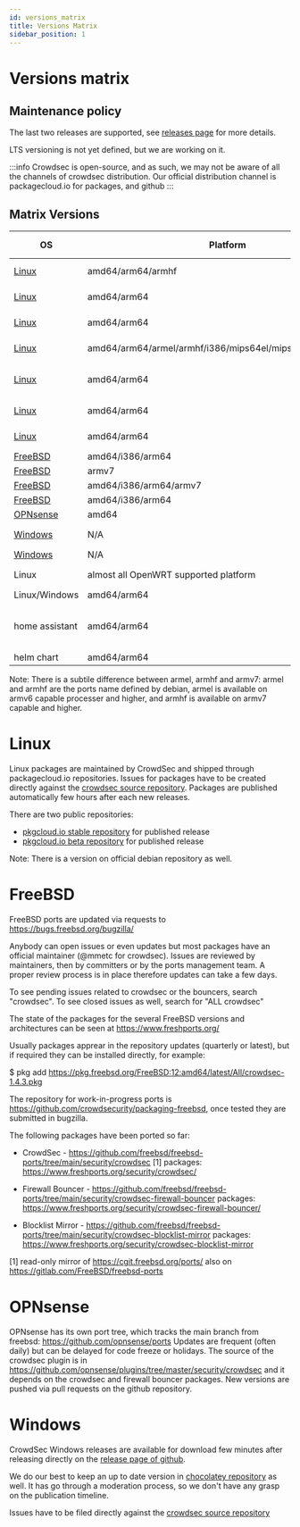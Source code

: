 ```yaml
---
id: versions_matrix
title: Versions Matrix
sidebar_position: 1
---
```

# Versions matrix

## Maintenance policy

The last two releases are supported, see [releases page](https://github.com/crowdsecurity/crowdsec/releases) for more details.

LTS versioning is not yet defined, but we are working on it.

:::info
Crowdsec is open-source, and as such, we may not be aware of all the channels of crowdsec distribution. Our official distribution channel is packagecloud.io for packages, and github
:::

## Matrix Versions

| OS | Platform | Distribution | Distribution Version | CrowdSec Version | CrowdSec Location |
|----|----------|--------------|------------------|----------------------|-------------------|
| [Linux](/getting_started/install.mdx) | amd64/arm64/armhf | Debian | bookworm/bullseye/buster/stretch | 1.6.4 and 1.5.5 | [packagecloud](https://packagecloud.io/crowdsec/crowdsec) |
| [Linux](/getting_started/install.mdx) | amd64/arm64 | RedHat/CentOS | 7/8/9/10 | 1.6.4 and 1.5.5 | [packagecloud](https://packagecloud.io/crowdsec/crowdsec) |
| [Linux](/getting_started/install.mdx) | amd64/arm64 | Oracle Linux | 7/8/9 | 1.6.4 and 1.5.5 | [packagecloud](https://packagecloud.io/crowdsec/crowdsec) |
| [Linux](/getting_started/install.mdx) | amd64/arm64/armel/armhf/i386/mips64el/mipsel/ppc64el/s390x | Debian | 12 | 1.4.6 | [official debian repository](https://packages.debian.org/search?keywords=crowdsec&searchon=names&suite=stable&section=all) |
| [Linux](/getting_started/install.mdx) | amd64/arm64 | Fedora | 40/41| 1.6.4 (and 1.5.5 only for fc39) | [packagecloud](https://packagecloud.io/crowdsec/crowdsec) |
| [Linux](/getting_started/install.mdx) | amd64/arm64 | Amazon linux | 2023 | 1.6.4 and 1.5.5 |  [packagecloud](https://packagecloud.io/crowdsec/crowdsec) |
| [Linux](/getting_started/install.mdx) | amd64/arm64 | Ubuntu Linux| 16.04/18.04/20.04.6/22.04.5/24.04.1 | 1.6.0 and 1.5.5| [packagecloud](https://packagecloud.io/crowdsec/crowdsec) |
| [FreeBSD](/getting_started/install_freebsd.md) | amd64/i386/arm64 | N/A | 13 | 1.6.4 | [freshports](https://www.freshports.org/security/crowdsec/) |
| [FreeBSD](/getting_started/install_freebsd.md) | armv7 | N/A | 13 | 1.6.3 | [freshports](https://www.freshports.org/security/crowdsec/) |
| [FreeBSD](/getting_started/install_freebsd.md) | amd64/i386/arm64/armv7 | N/A | 14 | 1.6.4 | [freshports](https://www.freshports.org/security/crowdsec/) |
| [FreeBSD](/getting_started/install_freebsd.md) | amd64/i386/arm64 | N/A | 15 | 1.6.4 | [freshports](https://www.freshports.org/security/crowdsec/) |
| [OPNsense](/getting_started/install_opnsense.md) | amd64 | N/A | 23.7 | 1.5.4 | [freshports](https://www.freshports.org/security/crowdsec/) |
| [Windows](/getting_started/getting_started_on_windows.md) | N/A | amd64 | to be defined | 1.6.4 | [github releases](https://github.com/crowdsecurity/crowdsec/releases/tag/v1.6.4)|
| [Windows](/getting_started/getting_started_on_windows.md) | N/A | amd64 | to be defined | 1.6.4 | [chocolatey](https://community.chocolatey.org/packages?q=crowdsec) |
| Linux | almost all OpenWRT supported platform | OpenWRT | 23.05 | 1.5.4 | [OpenWrt repository](https://openwrt.org/packages/pkgdata/crowdsec) |
| Linux/Windows | amd64/arm64 | docker | N/A | 1.6.4 | [dockerhub](https://hub.docker.com/r/crowdsecurity/crowdsec) |
| home assistant | amd64/arm64 | docker | N/A | 1.6.4 | [crowdsecurity home assistant addon repo](https://github.com/crowdsecurity/home-assistant-addons/)|
| helm chart | amd64/arm64 | helm | N/A | 1.6.4 | [helm chart](https://github.com/crowdsecurity/helm-charts) |


Note: There is a subtile difference between armel, armhf and armv7:
armel and armhf are the ports name defined by debian, armel is
available on armv6 capable processer and higher, and armhf is
available on armv7 capable and higher.

Linux
=====

Linux packages are maintained by CrowdSec and shipped through
packagecloud.io repositories. Issues for packages have to be created
directly against the [crowdsec source
repository](https://github.com/crowdsecurity/crowdsec). Packages are
published automatically few hours after each new releases.

There are two public repositories:
* [pkgcloud.io stable repository](https://packagecloud.io/crowdsec/) for published release
* [pkgcloud.io beta repository](https://packagecloud.io/crowdsec-testing/) for published release

Note: There is a version on official debian repository as well.


FreeBSD
=======

FreeBSD ports are updated via requests to https://bugs.freebsd.org/bugzilla/

Anybody can open issues or even updates but most packages have an official maintainer (@mmetc for crowdsec).
Issues are reviewed by maintainers, then by committers or by the ports management team.
A proper review process is in place therefore updates can take a few days.

To see pending issues related to crowdsec or the bouncers, search "crowdsec".
To see closed issues as well, search for "ALL crowdsec"

The state of the packages for the several FreeBSD versions and architectures can be seen at https://www.freshports.org/

Usually packages apprear in the repository updates (quarterly or latest), but
if required they can be installed directly, for example:

$ pkg add https://pkg.freebsd.org/FreeBSD:12:amd64/latest/All/crowdsec-1.4.3.pkg

The repository for work-in-progress ports is
https://github.com/crowdsecurity/packaging-freebsd, once tested they are
submitted in bugzilla.

The following packages have been ported so far:

 - CrowdSec - https://github.com/freebsd/freebsd-ports/tree/main/security/crowdsec [1]
   packages: https://www.freshports.org/security/crowdsec/

 - Firewall Bouncer - https://github.com/freebsd/freebsd-ports/tree/main/security/crowdsec-firewall-bouncer
   packages: https://www.freshports.org/security/crowdsec-firewall-bouncer/

 - Blocklist Mirror - https://github.com/freebsd/freebsd-ports/tree/main/security/crowdsec-blocklist-mirror
   packages: https://www.freshports.org/security/crowdsec-blocklist-mirror


[1] read-only mirror of https://cgit.freebsd.org/ports/
also on https://gitlab.com/FreeBSD/freebsd-ports


OPNsense 
========

OPNsense has its own port tree, which tracks the main branch from
freebsd: https://github.com/opnsense/ports Updates are frequent (often
daily) but can be delayed for code freeze or holidays.  The source of
the crowdsec plugin is in
https://github.com/opnsense/plugins/tree/master/security/crowdsec and
it depends on the crowdsec and firewall bouncer packages.  New
versions are pushed via pull requests on the github repository.

Windows
=======

CrowdSec Windows releases are available for download few minutes after
releasing directly on the [release page of
github](https://github.com/crowdsecurity/crowdsec/releases). 

We do our best to keep an up to date version in [chocolatey
repository](https://community.chocolatey.org/packages?q=crowdsec) as
well. It has go through a moderation process, so we don't have any
grasp on the publication timeline.

Issues have to be filed directly against the [crowdsec source
repository](https://github.com/crowdsecurity/crowdsec)
